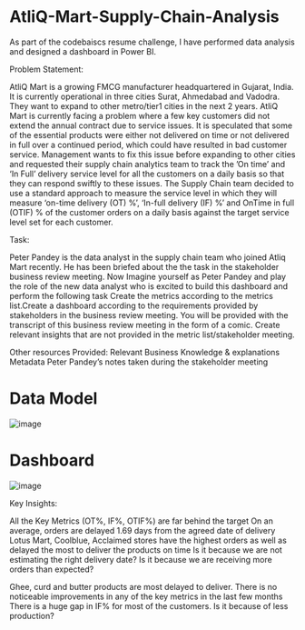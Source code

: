 # AtliQ-Mart-Supply-Chain-Analysis

As part of the codebaiscs resume challenge, I have performed data analysis and designed a dashboard in Power BI.


Problem Statement: 

AtliQ Mart is a growing FMCG manufacturer headquartered in Gujarat, India. It is currently operational in three cities Surat, Ahmedabad and Vadodra. They want to expand to other metro/tier1 cities in the next 2 years.
AtliQ Mart is currently facing a problem where a few key customers did not extend the annual contract due to service issues. It is speculated that some of the essential products were either not delivered on time or not delivered in full over a continued period, which could have resulted in bad customer service. Management wants to fix this issue before expanding to other cities and requested their supply chain analytics team to track the ’On time’ and ‘In Full’ delivery service level for all the customers on a daily basis so that they can respond swiftly to these issues.
The Supply Chain team decided to use a standard approach to measure the service level in which they will measure ‘on-time delivery (OT) %’, ‘In-full delivery (IF) %’ and OnTime in full (OTIF) % of the customer orders on a daily basis against the target service level set for each customer.

Task:

Peter Pandey is the data analyst in the supply chain team who joined Atliq Mart recently. He has been briefed about the the task in the stakeholder business review meeting. Now Imagine yourself as Peter Pandey and play the role of the new data analyst who is excited to build this dashboard and perform the following task
Create the metrics according to the metrics list.Create a dashboard according to the requirements provided by stakeholders in the business review meeting. You will be provided with the transcript of this business review meeting in the form of a comic. Create relevant insights that are not provided in the metric list/stakeholder meeting.

Other resources Provided:
Relevant Business Knowledge & explanations
Metadata
Peter Pandey’s notes taken during the stakeholder meeting


# Data Model

![image](https://user-images.githubusercontent.com/118211443/206652601-49f83ac8-6abd-4014-a17d-135b145310b1.png)

# Dashboard

![image](https://user-images.githubusercontent.com/118211443/206653124-7c6cd24e-5c83-4cae-8fde-d84906c55c4c.png)




Key Insights:

All the Key Metrics (OT%, IF%, OTIF%) are far behind the target
On an average, orders are delayed 1.69 days from the agreed date of delivery
Lotus Mart, Coolblue, Acclaimed stores have the highest orders as well as delayed the most to deliver the products on time 
  Is it because we are not estimating the right delivery date?
  Is it because we are receiving more orders than expected?

Ghee, curd and butter products are most delayed to deliver. 
There is no noticeable improvements in any of the key metrics in the last few months
There is a huge gap in IF% for most of the customers. Is it because of less production?





